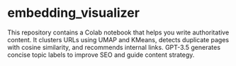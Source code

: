 # embedding_visualizer
This repository contains a Colab notebook that helps you write authoritative content. It clusters URLs using UMAP and KMeans, detects duplicate pages with cosine similarity, and recommends internal links. GPT-3.5 generates concise topic labels to improve SEO and guide content strategy.
